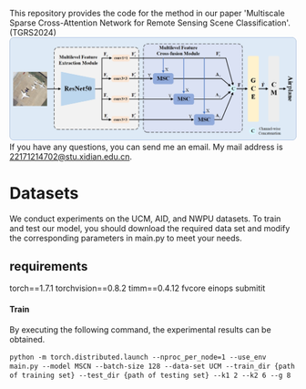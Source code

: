 This repository provides the code for the method in our paper 'Multiscale Sparse Cross-Attention Network for Remote Sensing Scene Classification'. (TGRS2024)
<img src="https://github.com/TangXu-Group/Remote-Sensing-Images-Classification/blob/main/MSCN/framework.jpg" width="1000px">
If you have any questions, you can send me an email. My mail address is 22171214702@stu.xidian.edu.cn.

# Datasets
We conduct experiments on the UCM, AID, and NWPU datasets. To train and test our model, you should download the required data set and modify the corresponding parameters in main.py to meet your needs.

## requirements
torch==1.7.1
torchvision==0.8.2
timm==0.4.12
fvcore
einops
submitit

#### Train
By executing the following command, the experimental results can be obtained.
```
python -m torch.distributed.launch --nproc_per_node=1 --use_env main.py --model MSCN --batch-size 128 --data-set UCM --train_dir {path of training set} --test_dir {path of testing set} --k1 2 --k2 6 --g 8
```
